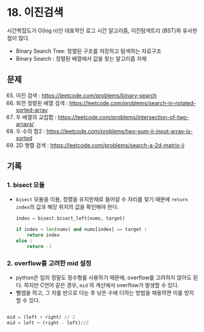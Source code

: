 # 18. 이진검색

시간복잡도가 O(log n)인 대표적인 로그 시간 알고리즘, 이진탐색트리 (BST)와 유사한 점이 많다.

- Binary Search Tree: 정렬된 구조를 저장하고 탐색하는 자료구조
- Binary Search : 정렬된 배열에서 값을 찾는 알고리즘 자체

## 문제

65. 이진 검색 : https://leetcode.com/problems/binary-search
66. 회전 정렬된 배열 검색 : https://leetcode.com/problems/search-in-rotated-sorted-array
67. 두 배열의 교집합 : https://leetcode.com/problems/intersection-of-two-arrays/
68. 두 수의 합2 : https://leetcode.com/problems/two-sum-ii-input-array-is-sorted
69. 2D 행렬 검색 : https://leetcode.com/problems/search-a-2d-matrix-ii

## 기록

### 1. bisect 모듈

- `bisect` 모듈을 이용, 정렬을 유지한채로 들어갈 수 자리를 찾기 때문에 `return index`의 값과 해당 위치의 값을 확인해야 한다.

  ```python
  index = bisect.bisect_left(nums, target)

  if index < len(nums) and nums[index] == target :
      return index
  else :
      return -1
  ```

### 2. overflow를 고려한 mid 설정

- python은 임의 정밀도 정수형를 사용하기 때문에, overflow를 고려하지 않아도 된다. 하지만 C언어 같은 경우, `mid` 의 계산에서 overflow가 발생할 수 있다.
- 뺄셈을 하고, 그 차를 반으로 다눈 후 낮은 수에 더하는 방법을 채용하면 이를 방지할 수 있다.

```python

mid = (left + right) // 2
mid = left + (right - left)//2
```

